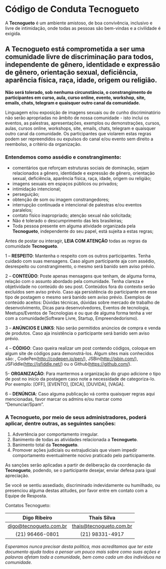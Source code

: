 # Código de Conduta Tecnogueto
A **Tecnogueto** é um ambiente amistoso, de boa convivência, inclusivo e livre de intimidação, onde todas as pessoas são bem-vindas e a civilidade é exigida.

## A **Tecnogueto** está comprometida a ser uma comunidade livre de discriminação para todos, independente de gênero, identidade e expressão de gênero, orientação sexual, deficiência, aparência física, raça, idade, origem ou religião.

**Não será tolerado, sob nenhuma circunstância, o constrangimento de participantes em curso, aula, curso online, evento, workshop, site, emails, chats, telegram e quaisquer outro canal da comunidade.**

Linguagem e/ou exposição de imagens sexuais ou de cunho discriminatório não serão apropriadas no âmbito de nossa comunidade - isto inclui os eventos, as palestras, apresentações, exemplos ou demonstrações, cursos, aulas, cursos online, workshops, site, emails, chats, telegram e quaisquer outro canal da comunidade.
Os participantes que violarem estas regras podem ser repreendidos ou expulsos do canal e/ou evento sem direito a reembolso, a critério da organização.

### Entendemos como assédio e constrangimento:

* comentários que reforçam estruturas sociais de dominação, sejam relacionados a gênero, identidade e expressão de gênero, orientação sexual, deficiência, aparência física, raça, idade, origem ou religião;
* imagens sexuais em espaços públicos ou privados;
* intimidação intencional;
* perseguição;
* obtenção de som ou imagem constrangedores;
* interrupção continuada e intencional de palestras e/ou eventos paralelos;
* contato físico inapropriado; atenção sexual não solicitada;
* Não é tolerado o descumprimento das leis brasileiras;
* Toda pessoa presente em alguma atividade organizada pela **Tecnogueto**, independente do seu papel, está sujeita a estas regras;

Antes de postar ou interagir, **LEIA COM ATENÇÃO** todas as regras da comunidade **Tecnogueto**.

1 – **RESPEITO**: Mantenha o respeito com os outros participantes. Tenha cuidado com suas mensagens. Caso algum participante aja com assédio, desrespeito ou constrangimento, o mesmo será banido sem aviso prévio.

2 – **CONTEÚDO**: Poste apenas mensagens que tenham, de alguma forma, relação com o assunto abordado pela comunidade. Tenha clareza e objetividade no conteúdo do seu post. Conteúdos fora do contexto serão excluídos sem aviso prévio. Caso aja persistência do participante em esse tipo de postagem o mesmo será banido sem aviso prévio. Exemplos de conteúdo aceitos: Dúvidas técnicas, dúvidas sobre mercado de trabalho de desenvolvimento, Dicas para desenvolvedores, Eventos de tecnologia, Meetups/Eventos de Tecnologias e ou que de alguma forma tenha a ver com a comunidade(Software Livre, Startup, Empreendedorismo).

3 – **ANÚNCIOS E LINKS**: Não serão permitidos anúncios de compra e venda de produtos. Caso aja insistência o participante será banido sem aviso prévio.

4 – **CÓDIGO**: Caso queira realizar um post contendo códigos, coloque em algum site de códigos para demonstrá-los. Algum sites mais conhecidos são: , CodePen(http://codepen.io/pen/), JSBin(http://jsbin.com/), JSFiddle(http://jsfiddle.net/) ou o Github(https://github.com/).

5- **ORGANIZAÇÃO**: Para mantermos a organização do grupo adicione o tipo de post no inicio da postagem caso note a necessidade de categoriza-lo. Por exemplo: [OFF], [EVENTO], [DICA], [DUVIDA], [VAGA].

6 – **DENÚNCIA**: Caso alguma publicação vá contra quaisquer regras aqui mencionadas, favor marcar os admins e/ou marcar como “Denunciar/Spam”.

### A Tecnogueto, por meio de seus administradores, poderá aplicar, dentre outras, as seguintes sanções:

1. Advertência por comportamento irregular.
2. Banimento de todas as atividades relacionada a **Tecnogueto**.
3. Banimento total da **Tecnogueto**.
4. Promover ações judiciais ou extrajudiciais que visem impedir comportamento eventualmente nocivo praticado pelo participamente.

As sanções serão aplicadas a partir de deliberação da coordenação da **Tecnogueto**, podendo, se o participante desejar, enviar defesa para igual apreciação.

Se você se sentiu assediado, discriminado indevidamente ou humilhado, ou presenciou alguma destas atitudes, por favor entre em contato com a Equipe de Resposta.

Contatos Tecnogueto:

Digo Ribeiro | Thaís Silva
:---: | :---:
digo@tecnogueto.com.br | thais@tecnogueto.com.br
(21) 96466-0801 | (21) 98331-4917

_Esperamos nunca precisar desta política, mas acreditamos que ter este documento
ajuda todos a pensar um pouco mais sobre como suas ações e palavras afetam toda
a comunidade, bem como cada um dos indivíduos na comunidade._
